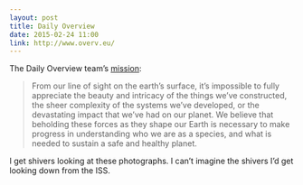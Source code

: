 ```yaml
---
layout: post
title: Daily Overview
date: 2015-02-24 11:00
link: http://www.overv.eu/
---
```


The Daily Overview team’s [mission](http://www.overv.eu/mission/):

> From our line of sight on the earth’s surface, it’s impossible to fully appreciate the beauty and intricacy of the things we’ve constructed, the sheer complexity of the systems we’ve developed, or the devastating impact that we’ve had on our planet. We believe that beholding these forces as they shape our Earth is necessary to make progress in understanding who we are as a species, and what is needed to sustain a safe and healthy planet.

I get shivers looking at these photographs. I can’t imagine the shivers I’d get looking down from the ISS. 